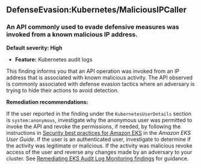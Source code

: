 DefenseEvasion:Kubernetes/MaliciousIPCaller
-------------------------------------------


### An API commonly used to evade defensive measures was invoked from a known malicious IP address.


**Default severity: High**


 * **Feature:** Kubernetes audit logs

This finding informs you that an API operation was invoked from an IP address that is associated with known malicious activity. The API observed is commonly associated with defense evasion tactics where an adversary is trying to hide their actions to avoid detection. 


**Remediation recommendations:**


If the user reported in the finding under the `KubernetesUserDetails` section is `system:anonymous`, investigate why the anonymous user was permitted to invoke the API and revoke the permissions, if needed, by following the instructions in [Security best practices for Amazon EKS](https://docs.aws.amazon.com/eks/latest/userguide/security-best-practices.html) in the *Amazon EKS User Guide*. If the user is an authenticated user, investigate to determine if the activity was legitimate or malicious. If the activity was malicious revoke access of the user and reverse any changes made by an adversary to your cluster. See [Remediating EKS Audit Log Monitoring findings](./guardduty-remediate-kubernetes.html) for guidance.

